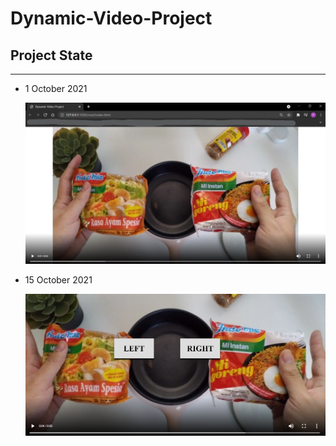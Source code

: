 # Dynamic-Video-Project

## Project State
----
- 1 October 2021

    ![snapshot1](milestone/milestone1.jpg)

- 15 October 2021
    
    ![snapshot2](milestone/milestone2.PNG)
